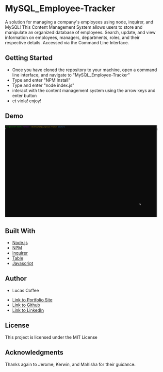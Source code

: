 # MySQL_Employee-Tracker
A solution for managing a company's employees using node, inquirer, and MySQL! This Content Management System allows users to store and manipulate an organized database of employees. Search, update, and view information on employees, managers, departments, roles, and their respective details. Accessed via the Command Line Interface.

## Getting Started
- Once you have cloned the repository to your machine, open a command line interface, and navigate to "MySQL_Employee-Tracker" 
- Type and enter "NPM Install"
- Type and enter "node index.js"
- interact with the content management system using the arrow keys and enter button
- et viola! enjoy! 

## Demo
![DemoGif](./assets/demogif.gif)


## Built With
* [Node.js](https://nodejs.org/en/)
* [NPM](https://www.npmjs.com/)
* [Inquirer](https://www.npmjs.com/package/inquirer)
* [Table](https://www.npmjs.com/package/table)
* [Javascript](https://developer.mozilla.org/en-US/docs/Web/JavaScript)

## Author
* Lucas Coffee 

- [Link to Portfolio Site](https://kalashnikoffee.github.io/responsive-bio/)
- [Link to Github](https://github.com/kalashnikoffee)
- [Link to LinkedIn](https://www.linkedin.com/in/lucas-coffee-08853719/)

## License
This project is licensed under the MIT License 

## Acknowledgments
Thanks again to Jerome, Kerwin, and Mahisha for their guidance.
